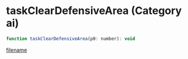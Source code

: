 # taskClearDefensiveArea (Category ai)

```js
function taskClearDefensiveArea(p0: number): void
```

[filename](taskClearDefensiveArea_m.md ':include')